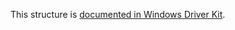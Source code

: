 This structure is [documented in Windows Driver Kit](https://learn.microsoft.com/en-us/windows-hardware/drivers/ddi/ntddk/ns-ntddk-_key_name_information).
